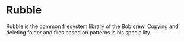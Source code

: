 # Rubble

Rubble is the common filesystem library of the Bob crew. Copying and deleting folder and files based on patterns is his speciallity.
